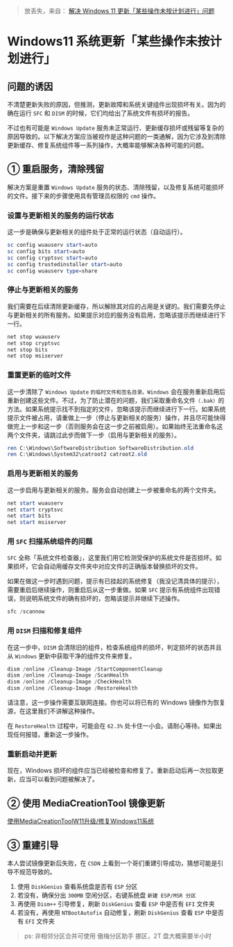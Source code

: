 > 放丢失，来自： [解决 Windows 11 更新「某些操作未按计划进行」问题](https://zhuanlan.zhihu.com/p/687533602?utm_psn=1792716959315533824)

# Windows11 系统更新「某些操作未按计划进行」

## 问题的诱因
不清楚更新失败的原因，但推测，更新故障和系统关键组件出现损坏有关。因为的确在运行 `SFC` 和 `DISM` 的时候，它们均给出了系统文件有损坏的报告。

不过也有可能是 `Windows Update` 服务未正常运行、更新缓存损坏或残留等复杂的原因导致的。以下解决方案应当被视作是这种问题的一类通解，因为它涉及到清除更新缓存、修复系统组件等一系列操作，大概率能够解决各种可能的问题。

## ① 重启服务，清除残留

解决方案是重置 `Windows Update` 服务的状态、清除残留，以及修复系统可能损坏的文件。接下来的步骤使用具有管理员权限的 `cmd` 操作。

### 设置与更新相关的服务的运行状态
这一步是确保与更新相关的组件处于正常的运行状态（自动运行）。

```powershell
sc config wuauserv start=auto
sc config bits start=auto
sc config cryptsvc start=auto
sc config trustedinstaller start=auto
sc config wuauserv type=share
```

### 停止与更新相关的服务
我们需要在后续清除更新缓存，所以解除其对应的占用是关键的。我们需要先停止与更新相关的所有服务。如果提示对应的服务没有启用，忽略该提示而继续进行下一行。

```powershell
net stop wuauserv
net stop cryptsvc
net stop bits
net stop msiserver
```

### 重置更新的临时文件
这一步清除了 `Windows Update` `的临时文件和签名目录。Windows` 会在服务重新启用后重新创建这些文件。不过，为了防止潜在的问题，我们采取重命名文件`（.bak）`的方法。如果系统提示找不到指定的文件，忽略该提示而继续进行下一行。如果系统提示文件被占用，请重做上一步（停止与更新相关的服务）操作，并且尽可能快得做完上一步和这一步（否则服务会在这一步之前被启用）。如果始终无法重命名这两个文件夹，请跳过此步而做下一步（启用与更新相关的服务）。

```powershell
ren C:\Windows\SoftwareDistribution SoftwareDistribution.old
ren C:\Windows\System32\catroot2 catroot2.old
```

### 启用与更新相关的服务
这一步启用与更新相关的服务。服务会自动创建上一步被重命名的两个文件夹。

```powershell
net start wuauserv
net start cryptsvc
net start bits
net start msiserver
```

### 用 `SFC` 扫描系统组件的问题
`SFC` 全称「系统文件检查器」，这里我们用它检测受保护的系统文件是否损坏。如果损坏，它会自动用缓存文件夹中对应文件的正确版本替换损坏的文件。

如果在做这一步时遇到问题，提示有已挂起的系统修复（我没记清具体的提示），需要重启后继续操作，则重启后从这一步重做。如果 `SFC` 提示有系统组件出现错误，则说明系统文件的确有损坏的，忽略该提示并继续下述操作。

```powershell
sfc /scannow
```

### 用 `DISM` 扫描和修复组件
在这一步中，`DISM` 会清除旧的组件，检查系统组件的损坏，判定损坏的状态并且从 `Windows` 更新中获取干净的组件文件来修复。

```powershell
dism /online /Cleanup-Image /StartComponentCleanup
dism /online /Cleanup-Image /ScanHealth
dism /online /Cleanup-Image /CheckHealth
dism /online /Cleanup-Image /RestoreHealth
```

请注意，这一步操作需要互联网连接。你也可以将已有的 Windows 镜像作为恢复源，在这里我们不讲解这种操作。

在 `RestoreHealth` 过程中，可能会在 `62.3%` 处卡住一小会。请耐心等待。如果出现任何报错，重新这一步操作。

### 重新启动并更新
现在，Windows 损坏的组件应当已经被检查和修复了。重新启动后再一次拉取更新，应当可以看到问题被解决了。


## ② 使用 MediaCreationTool 镜像更新

[使用MediaCreationToolW11升级/修复Windows11系统](https://answers.microsoft.com/zh-hans/windows/forum/windows_11-wintop_update/%e4%bd%bf%e7%94%a8mediacreationtoolw11%e5%8d%87/dcf5f197-d41a-4ccb-8d12-3cf104572f89)

## ③ 重建引导
本人尝试镜像更新后失败，在 `CSDN` 上看到一个哥们重建引导成功，猜想可能是引导不规范导致的。

1. 使用 `DiskGenius` 查看系统盘是否有 `ESP` 分区
2. 若没有，确保分出 `300MB` 空闲分区，右键系统盘 `新建 ESP/MSR 分区`
3. 再使用 `Dism++` 引导修复，刷新 `DiskGenius` 查看 `ESP` 中是否有 `EFI` 文件夹
4. 若没有，再使用 `NTBootAutofix` 自动修复，刷新 `DiskGenius` 查看 `ESP` 中是否有 `EFI` 文件夹

> ps: 非相邻分区合并可使用 傲梅分区助手 挪区，2T 盘大概需要半小时